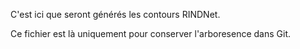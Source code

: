 C'est ici que seront générés les contours RINDNet.

Ce fichier est là uniquement pour conserver l'arboresence dans Git.
